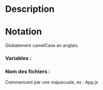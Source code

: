 # Description 
# Notation 
Globalement camelCase en anglais.
### Variables : 
### Nom des fichiers :
Commencent par une majuscusle, ex : App.js


